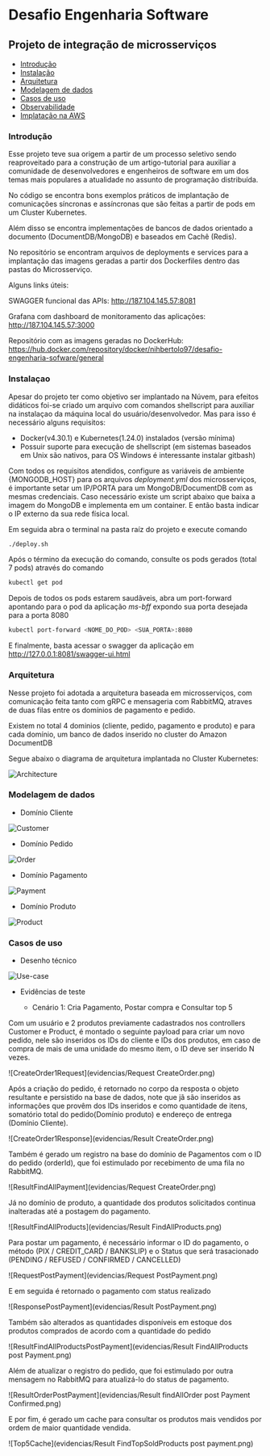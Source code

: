 # Desafio Engenharia Software

## Projeto de integração de microsserviços

- [Introdução](#introdução)
- [Instalação](#instalaçao)
- [Arquitetura](#arquitetura)
- [Modelagem de dados](#modelagem-de-dados)
- [Casos de uso](#casos-de-uso)
- [Observabilidade](#observability)
- [Implatação na AWS](#implantaçao)

### Introdução

Esse projeto teve sua origem a partir de um processo seletivo sendo reaproveitado para a construção de um artigo-tutorial
para auxiliar a comunidade de desenvolvedores e engenheiros de software em um dos temas mais populares a atualidade no 
assunto de programação distribuída.

No código se encontra bons exemplos práticos de implantação de comunicações síncronas e assíncronas que são feitas a
partir de pods em um Cluster Kubernetes.

Além disso se encontra implementações de bancos de dados orientado a documento (DocumentDB/MongoDB) e baseados em Cachê
(Redis).

No repositório se encontram arquivos de deployments e services para a implantação das imagens geradas a partir dos Dockerfiles
dentro das pastas do Microsserviço.

Alguns links úteis:


SWAGGER funcional das APIs: http://187.104.145.57:8081

Grafana com dashboard de monitoramento das aplicações: http://187.104.145.57:3000

Repositório com as imagens geradas no DockerHub: https://hub.docker.com/repository/docker/nihbertolo97/desafio-engenharia-sofware/general

### Instalaçao

Apesar do projeto ter como objetivo ser implantado na Núvem, para efeitos didáticos foi-se criado um arquivo com comandos
shellscript para auxiliar na instalaçao da máquina local do usuário/desenvolvedor. Mas para isso é necessário alguns requisitos:

 * Docker(v4.30.1) e Kubernetes(1.24.0) instalados (versão mínima)
 * Possuir suporte para execução de shellscript (em sistemas baseados em Unix são nativos, para OS Windows é interessante instalar gitbash)

Com todos os requisitos atendidos, configure as variáveis de ambiente {MONGODB_HOST} para os arquivos *deployment.yml* dos microsserviços,
é importante setar um IP/PORTA para um MongoDB/DocumentDB com as mesmas credenciais. Caso necessário existe um script abaixo que baixa a imagem
do MongoDB e implementa em um container. E então basta indicar o IP externo da sua rede física local.

Em seguida abra o terminal na pasta raíz do projeto  e execute comando 

   ```sh
   ./deploy.sh
   ```

Após o término da execução do comando, consulte os pods gerados (total 7 pods) através do comando

   ```sh
   kubectl get pod
   ```
Depois de todos os pods estarem saudãveis, abra um port-forward apontando para o pod da aplicação *ms-bff* expondo sua porta desejada para a porta 8080

   ```sh
   kubectl port-forward <NOME_DO_POD> <SUA_PORTA>:8080
   ```

E finalmente, basta acessar o swagger da aplicação em http://127.0.0.1:8081/swagger-ui.html 

### Arquitetura

Nesse projeto foi adotada a arquitetura baseada em microsserviços, com comunicação feita tanto com gRPC e mensageria com
RabbitMQ, atraves de duas filas entre os domínios de pagamento e pedido.

Existem no total 4 dominios (cliente, pedido, pagamento e produto) e para cada domínio, um banco de dados inserido no 
cluster do Amazon DocumentDB

Segue abaixo o diagrama de arquitetura implantada no Cluster Kubernetes:

![Architecture](ms-backend-for-fronted/src/main/resources/diagrams/architecture.png)

### Modelagem de dados
 
 * Domínio Cliente

![Customer](ms-customer/src/main/resources/docs/datamodeling/customer-model.drawio.png)

 * Domínio Pedido

![Order](ms-order/src/main/resources/docs/datamodeling/order-model.drawio.png)

 * Domínio Pagamento

![Payment](ms-payment/src/main/resources/documentation/datamodeling/payment-model.drawio.png)

* Domínio Produto

![Product](ms-product/src/main/resources/documentation/datamodeling/product-model.drawio.png)


### Casos de uso 

 * Desenho técnico

![Use-case](ms-backend-for-fronted/src/main/resources/diagrams/use-case.png)


 * Evidências de teste

    * Cenário 1: Cria Pagamento, Postar compra e Consultar top 5

Com um usuário e 2 produtos previamente cadastrados nos controllers Customer e Product, é montado o seguinte payload para
criar um novo pedido, nele são inseridos os IDs do cliente e IDs dos produtos, em caso de compra de mais de uma unidade 
do mesmo item, o ID deve ser inserido N vezes.

![CreateOrder1Request](evidencias/Request CreateOrder.png)

Após a criação do pedido, é retornado no corpo da resposta o objeto resultante e persistido na base de dados, note que jã
são inseridos as informações que provêm dos IDs inseridos e como quantidade de itens, somatório total do pedido(Domínio produto)
e endereço de entrega (Domínio Cliente).

![CreateOrder1Response](evidencias/Result CreateOrder.png)

Também é gerado um registro na base do domínio de Pagamentos com o ID do pedido (orderId), que foi estimulado por recebimento de uma fila no RabbitMQ.

![ResultFindAllPayment](evidencias/Request CreateOrder.png)

Já no domínio de produto, a quantidade dos produtos solicitados continua inalteradas até a postagem do pagamento.

![ResultFindAllProducts](evidencias/Result FindAllProducts.png)


Para postar um pagamento, é necessário informar o ID do pagamento, o método (PIX / CREDIT_CARD / BANKSLIP) e o Status que será
trasacionado (PENDING / REFUSED / CONFIRMED / CANCELLED)

![RequestPostPayment](evidencias/Request PostPayment.png)

E em seguida é retornado o pagamento com status realizado

![ResponsePostPayment](evidencias/Result PostPayment.png)

Também são alterados as quantidades disponíveis em estoque dos produtos comprados de acordo com a quantidade do pedido

![ResultFindAllProductsPostPayment](evidencias/Result FindAllProducts post Payment.png)

Além de atualizar o registro do pedido, que foi estimulado por outra mensagem no RabbitMQ para atualizá-lo do status de pagamento.

![ResultOrderPostPayment](evidencias/Result findAllOrder post Payment Confirmed.png)

E por fim, é gerado um cache para consultar os produtos mais vendidos por ordem de maior quantidade vendida.

![Top5Cache](evidencias/Result FindTopSoldProducts post payment.png)

